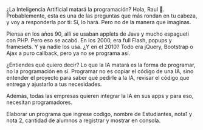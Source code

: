 ¿La Inteligencia Artificial matará la programación?
Hola, Raul 👋. Probablemente, esta es una de las preguntas que más rondan en tu cabeza, y voy a responderla por ti: Sí, lo hará. Pero no de la manera que imaginas.
 
Piensa en los años 90, allí se usaban applets de Java y mucho espagueti con PHP. Pero eso se acabó. En los 2000, era full Flash, popups y framesets. Y ya nadie los usa. ¿Y en el 2010? Todo era jQuery, Bootstrap o Ajax a puro callback, pero ya no se programa así.

¿Entiendes qué quiero decir? Lo que la IA matará es la forma de programar, no la programación en sí. Programar no es copiar el código de una IA, sino entender el proyecto para saber qué pedirle a la IA, revisar el código que entrega y ajustarlo a tus necesidades.
 
Además, todas las empresas quieren integrar la IA en sus apps y para eso, necesitan programadores. 


Elaborar un programa que ingrese codigo, nombre de Estudiantes, nota1 y nota 2, cantidad de alumnos a registrar y mostrar en consola.